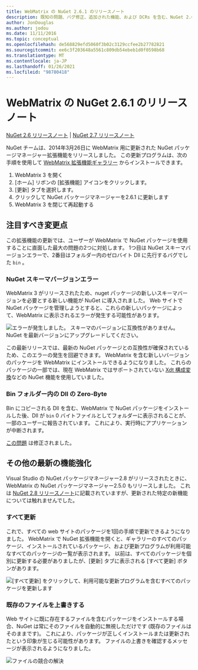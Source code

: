 ```yaml
---
title: WebMatrix の NuGet 2.6.1 のリリースノート
description: 既知の問題、バグ修正、追加された機能、および DCRs を含む、NuGet 2.6.1 向けのリリースノート。
author: JonDouglas
ms.author: jodou
ms.date: 11/11/2016
ms.topic: conceptual
ms.openlocfilehash: de568829efd5060f3b02c3129ccfee2b27782821
ms.sourcegitcommit: ee6c3f203648a5561c809db54ebeb1d0f0598b68
ms.translationtype: MT
ms.contentlocale: ja-JP
ms.lasthandoff: 01/26/2021
ms.locfileid: "98780418"
---
```

# <a name="nuget-261-for-webmatrix-release-notes"></a>WebMatrix の NuGet 2.6.1 のリリースノート

[NuGet 2.6 リリースノート](../release-notes/nuget-2.6.md)  | [NuGet 2.7 リリースノート](../release-notes/nuget-2.7.md)

NuGet チームは、2014年3月26日に WebMatrix 用に更新された NuGet パッケージマネージャー拡張機能をリリースしました。  この更新プログラムは、次の手順を使用して [WebMatrix 拡張機能ギャラリー](https://blogs.iis.net/webmatrix/retiring-the-webmatrix-extensions-gallery) からインストールできます。

1. WebMatrix 3 を開く
1. [ホーム] リボンの [拡張機能] アイコンをクリックします。
1. [更新] タブを選択します。
1. クリックして NuGet パッケージマネージャーを2.6.1 に更新します
1. WebMatrix 3 を閉じて再起動する

## <a name="notable-changes"></a>注目すべき変更点

この拡張機能の更新では、ユーザーが WebMatrix で NuGet パッケージを使用することに直面した最大の問題の2つに対処します。  1つ目は NuGet スキーマバージョンエラーで、2番目はフォルダー内のゼロバイト Dll に先行するバグでした `bin` 。

### <a name="nuget-schema-version-error"></a>NuGet スキーマバージョンエラー

WebMatrix 3 がリリースされたため、nuget パッケージの新しいスキーマバージョンを必要とする新しい機能が NuGet に導入されました。  Web サイトで NuGet パッケージを管理しようとすると、これらの新しいパッケージによって、WebMatrix に表示されるエラーが発生する可能性があります。

![エラーが発生しました。 スキーマのバージョンに互換性がありません。 NuGet を最新バージョンにアップグレードしてください。](./media/NuGet-2.8/webmatrix-schema-version.png)

この最新リリースでは、最新の NuGet パッケージとの互換性が確保されているため、このエラーの発生を回避できます。 WebMatrix を含む新しいバージョンのパッケージを WebMatrix にインストールできるようになりました。  これらのパッケージの一部では、現在 WebMatrix ではサポートされていない [Xdt 構成変換](../release-notes/nuget-2.6.md#xdt)などの NuGet 機能を使用していました。

### <a name="zero-byte-dlls-in-bin-folder"></a>Bin フォルダー内の Dll の Zero-Byte

Bin にコピーされる Dll を含む、WebMatrix で NuGet パッケージをインストールした後、Dll が `bin` 0 バイトファイルとしてフォルダーに表示されることが、一部のユーザーに報告されています。  これにより、実行時にアプリケーションが中断されます。

[この問題](https://nuget.codeplex.com/workitem/4060) は修正されました。

## <a name="other-recent-improvements"></a>その他の最新の機能強化

Visual Studio の NuGet パッケージマネージャー2.8 がリリースされたときに、WebMatrix の NuGet パッケージマネージャー2.5.0 もリリースしました。  これは [NuGet 2.8 リリースノート](../release-notes/nuget-2.8.md#webmatrix-nuget-client-updates)に記載されていますが、更新された特定の新機能については触れませんでした。

### <a name="update-all"></a>すべて更新

これで、すべての web サイトのパッケージを1回の手順で更新できるようになりました。  WebMatrix で NuGet 拡張機能を開くと、ギャラリーのすべてのパッケージ、インストールされているパッケージ、および更新プログラムが利用可能なすべてのパッケージの一覧が表示されます。  以前は、すべてのパッケージを個別に更新する必要がありましたが、[更新] タブに表示される [すべて更新] ボタンがあります。

![[すべて更新] をクリックして、利用可能な更新プログラムを含むすべてのパッケージを更新します](./media/NuGet-2.8/webmatrix-update-all.png)

### <a name="overwrite-existing-files"></a>既存のファイルを上書きする

Web サイトに既に存在するファイルを含むパッケージをインストールする場合、NuGet は常にそのファイルを自動的に無視しただけです (既存のファイルはそのままです)。  これにより、パッケージが正しくインストールまたは更新されたという印象が生じる可能性があります。  ファイルの上書きを確認するメッセージが表示されるようになりました。

![ファイルの競合の解決](./media/NuGet-2.8/webmatrix-overwrite-file.png)
